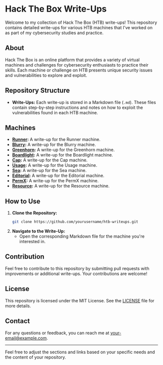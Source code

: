 # Hack The Box Write-Ups

Welcome to my collection of Hack The Box (HTB) write-ups! This repository contains detailed write-ups for various HTB machines that I've worked on as part of my cybersecurity studies and practice.

## About

Hack The Box is an online platform that provides a variety of virtual machines and challenges for cybersecurity enthusiasts to practice their skills. Each machine or challenge on HTB presents unique security issues and vulnerabilities to explore and exploit.

## Repository Structure

- **Write-Ups:** Each write-up is stored in a Markdown file (`.md`). These files contain step-by-step instructions and notes on how to exploit the vulnerabilities found in each HTB machine.

## Machines

- **[Runner](https://github.com/TanishqPalaskar/HTB-Writeups/blob/main/Runner-Writeup.md):** A write-up for the Runner machine.
- **[Blurry]((https://github.com/TanishqPalaskar/HTB-Writeups/blob/main/Blurry-Writeup.md)):** A write-up for the Blurry machine.
- **[Greenhorn](link-to-greenhorn-writeup.md):** A write-up for the Greenhorn machine.
- **[Boardlight](link-to-boardlight-writeup.md):** A write-up for the Boardlight machine.
- **[Cap](link-to-cap-writeup.md):** A write-up for the Cap machine.
- **[Usage](link-to-usage-writeup.md):** A write-up for the Usage machine.
- **[Sea](link-to-sea-writeup.md):** A write-up for the Sea machine.
- **[Editorial](link-to-editorial-writeup.md):** A write-up for the Editorial machine.
- **[PermX](link-to-permx-writeup.md):** A write-up for the PermX machine.
- **[Resource](link-to-resource-writeup.md):** A write-up for the Resource machine.

## How to Use

1. **Clone the Repository:**
   ```bash
   git clone https://github.com/yourusername/htb-writeups.git
   ```
2. **Navigate to the Write-Up:**
   - Open the corresponding Markdown file for the machine you're interested in.

## Contribution

Feel free to contribute to this repository by submitting pull requests with improvements or additional write-ups. Your contributions are welcome!

## License

This repository is licensed under the MIT License. See the [LICENSE](LICENSE) file for more details.

## Contact

For any questions or feedback, you can reach me at [your-email@example.com](mailto:your-email@example.com).

---

Feel free to adjust the sections and links based on your specific needs and the content of your repository.
